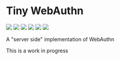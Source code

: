 # Tiny WebAuthn

[![](https://img.shields.io/github/actions/workflow/status/levischuck/tiny-webauthn/build.yml?branch=main)](https://github.com/LeviSchuck/tiny-webauthn/actions)
[![](https://img.shields.io/codecov/c/gh/levischuck/tiny-webauthn?style=flat-square)](https://codecov.io/gh/levischuck/tiny-webauthn)
[![](https://img.shields.io/github/v/tag/levischuck/tiny-webauthn?label=npm&logo=npm&style=flat-square)](https://www.npmjs.com/package/@levischuck/tiny-webauthn)
[![](https://img.shields.io/github/v/tag/levischuck/tiny-webauthn?label=deno&logo=deno&style=flat-square)](https://deno.land/x/tiny_webauthn)
[![](https://img.shields.io/github/license/levischuck/tiny-webauthn)](https://github.com/LeviSchuck/tiny-webauthn/blob/main/LICENSE.txt)
![](https://img.shields.io/bundlephobia/min/%40levischuck/tiny-webauthn)

A "server side" implementation of WebAuthn

This is a work in progress
